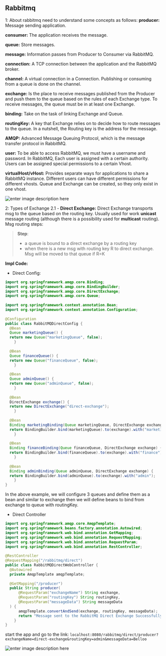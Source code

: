 ## Rabbitmq

1: About rabbitmq need to understand some concepts as follows:
**producer:** Message sending application.

**consumer:** The application receives the message.

**queue:** Store messages.

**message:** Information passes from Producer to Consumer via RabbitMQ.

**connection:** A TCP connection between the application and the RabbitMQ broker.

**channel:** A virtual connection in a Connection. Publishing or consuming from a queue is done on the channel.

**exchange:** Is the place to receive messages published from the Producer and push them to the queue based on the rules of each Exchange type. To receive messages, the queue must be in at least one Exchange.

**binding:** Take on the task of linking Exchange and Queue.

**routingKey:** A key that Exchange relies on to decide how to route messages to the queue. In a nutshell, the Routing key is the address for the message.

**AMQP:** Advanced Message Queuing Protocol, which is the message transfer protocol in RabbitMQ.

**user:** To be able to access RabbitMQ, we must have a username and password. In RabbitMQ, Each user is assigned with a certain authority. Users can be assigned special permissions to a certain Vhost.

**virtualHost/vHost:** Provides separate ways for applications to share a RabbitMQ instance. Different users can have different permissions for different vhosts. Queue and Exchange can be created, so they only exist in one vhost.

![enter image description here](https://images.viblo.asia/a1571d98-cb4e-4f3a-9757-117a492be32c.png)

2: Types of Exchange
2.1 - **Direct Exchange:** Direct Exchange transports msg to the queue based on the routing key. Usually used for work **unicast** message routing (although there is a possibility used for **multicast** routing).
Msg routing steps:
>**Step**:
> + a queue is bound to a direct exchange by a routing key
> + when there is a new msg with routing key R to direct exchange. Msg will be moved to that queue if R=K

**Impl Code:**
- Direct Config:
```java
import org.springframework.amqp.core.Binding;  
import org.springframework.amqp.core.BindingBuilder;  
import org.springframework.amqp.core.DirectExchange;  
import org.springframework.amqp.core.Queue;  
  
import org.springframework.context.annotation.Bean;  
import org.springframework.context.annotation.Configuration;  
  
@Configuration  
public class RabbitMQDirectConfig {  
  @Bean  
  Queue marketingQueue() {  
  return new Queue("marketingQueue", false);  
    }  
  
  @Bean  
  Queue financeQueue() {  
  return new Queue("financeQueue", false);  
    }  
  
  @Bean  
  Queue adminQueue() {  
  return new Queue("adminQueue", false);  
    }  
  
  @Bean  
  DirectExchange exchange() {  
  return new DirectExchange("direct-exchange");  
    }  
  
  @Bean  
  Binding marketingBinding(Queue marketingQueue, DirectExchange exchange) {  
  return BindingBuilder.bind(marketingQueue).to(exchange).with("marketing");  
    }  
  
  @Bean  
  Binding financeBinding(Queue financeQueue, DirectExchange exchange) {  
  return BindingBuilder.bind(financeQueue).to(exchange).with("finance");  
    }  
  
  @Bean  
  Binding adminBinding(Queue adminQueue, DirectExchange exchange) {  
  return BindingBuilder.bind(adminQueue).to(exchange).with("admin");  
    }  
}
```
In the above example, we will configure 3 queues and define them as a bean and similar to exchange then we will define beans to bind from exchange to queue with routingKey.

- Direct Controller
```java
import org.springframework.amqp.core.AmqpTemplate;  
import org.springframework.beans.factory.annotation.Autowired;  
import org.springframework.web.bind.annotation.GetMapping;  
import org.springframework.web.bind.annotation.RequestMapping;  
import org.springframework.web.bind.annotation.RequestParam;  
import org.springframework.web.bind.annotation.RestController;  
  
@RestController  
@RequestMapping("/rabbitmq/direct")  
public class RabbitMQDirectWebController {  
  @Autowired  
  private AmqpTemplate amqpTemplate;  
  
  @GetMapping("/producer")  
  public String producer(
	  @RequestParam("exchangeName") String exchange,
	  @RequestParam("routingKey") String routingKey,
      @RequestParam("messageData") String messageData  
  ) {
	  amqpTemplate.convertAndSend(exchange, routingKey, messageData);  
      return "Message sent to the RabbitMQ Direct Exchange Successfully";  
    }  
}
```
start the app and go to the link: `localhost:8080/rabbitmq/direct/producer?exchangeName=direct-exchange&routingKey=admin&messageData=Belloo`

![enter image description here](https://www.javainuse.com/3-rabbit-direct-exchange-queues-min.JPG)



